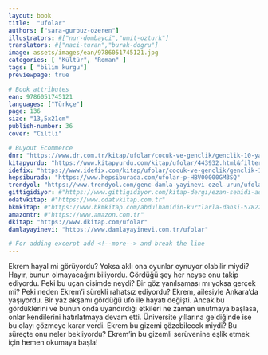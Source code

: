 ```yaml
---
layout: book
title:  "Ufolar"
authors: ["sara-gurbuz-ozeren"]
illustrators: #["nur-dombayci","umit-ozturk"]
translators: #["naci-turan","burak-dogru"]
image: assets/images/ean/9786051745121.jpg
categories: [ "Kültür", "Roman" ]
tags: [ "bilim kurgu"]
previewpage: true

# Book attributes
ean: 9786051745121
languages: ["Türkçe"]
page: 136
size: "13,5x21cm"
publish-number: 36
cover: "Ciltli"

# Buyout Ecommerce
dnr: "https://www.dr.com.tr/kitap/ufolar/cocuk-ve-genclik/genclik-10-yas/fantastikbilim-kurgu/urunno=0001735130001"
kitapyurdu: "https://www.kitapyurdu.com/kitap/ufolar/443932.html&filter_name=Ufolar"
idefix: "https://www.idefix.com/kitap/ufolar/cocuk-ve-genclik/genclik-10-yas/fantastikbilim-kurgu/urunno=0001735130001"
hepsiburada: "https://www.hepsiburada.com/ufolar-p-HBV00000GM3SQ"
trendyol: "https://www.trendyol.com/genc-damla-yayinevi-ozel-urun/ufolar-sara-gurbuz-ozeren-p-4675157"
gittigidiyor: #"https://www.gittigidiyor.com/kitap-dergi/ezan-sehidi-adnan-menderes_pdp_732728793"
odatvkitap: #"https://www.odatvkitap.com.tr"
bkmkitap: #"https://www.bkmkitap.com/abdulhamidin-kurtlarla-dansi-578226"
amazontr: #"https://www.amazon.com.tr"
dkitap: "https://www.dkitap.com/ufolar"
damlayayinevi: "https://www.damlayayinevi.com.tr/ufolar"

# For adding excerpt add <!--more--> and break the line
---
```

Ekrem hayal mi görüyordu?
Yoksa aklı ona oyunlar oynuyor olabilir miydi?
Hayır, bunun olmayacağını biliyordu. Gördüğü şey her neyse onu takip ediyordu.
Peki bu uçan cisimde neydi?
Bir göz yanılsaması mı yoksa gerçek mi?
Peki neden Ekrem’i sürekli rahatsız ediyordu?
Ekrem, ailesiyle Ankara’da yaşıyordu. Bir yaz akşamı gördüğü ufo ile hayatı değişti. Ancak bu gördüklerini ve bunun onda uyandırdığı etkileri ne zaman unutmaya başlasa, onlar kendilerini hatır­latmaya devam etti. Üniversite yıllarına geldiğinde ise bu olayı çözmeye karar verdi.
Ekrem bu gizemi çözebilecek miydi?
Bu süreçte onu neler bekliyordu?
Ekrem’in bu gizemli serüvenine eşlik etmek için hemen okumaya başla!
<!--more--> 

